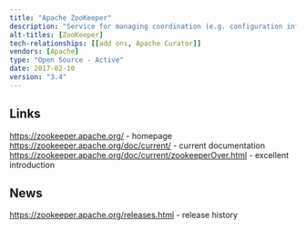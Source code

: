 ```yaml
---
title: "Apache ZooKeeper"
description: "Service for managing coordination (e.g. configuration information and synchronisation) of distributed and clustered systems.  Based on a hierarchical key-value store, with support for things such as sequential nodes (whose names are automatically assigned a sequence number suffix), ephemeral nodes (which only exist whilst their owners session exists) and the ability to watch nodes.  Guarantees that all writes are serial and ordered (i.e. all clients will see them in the same order), meaning it's more appropriate for low write high read scenarios.  Can run in a high available cluster called an ensemble.  Originally an Hadoop sub-project, but graduated to a top level Apache project in January 2011.  Java based, still under active development, and used by a range of technologies including Hadoop, Mesos, HBase, Kafka and Solr."
alt-titles: [ZooKeeper]
tech-relationships: [[add ons, Apache Curator]]
vendors: [Apache]
type: "Open Source - Active"
date: 2017-02-10
version: "3.4"
---
```

## Links

<https://zookeeper.apache.org/> - homepage
<https://zookeeper.apache.org/doc/current/> - current documentation
<https://zookeeper.apache.org/doc/current/zookeeperOver.html> - excellent introduction

## News

<https://zookeeper.apache.org/releases.html> - release history